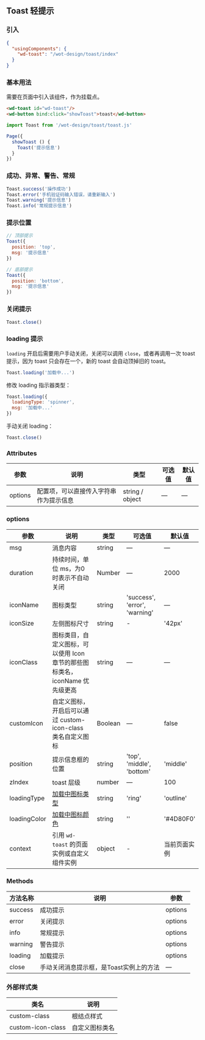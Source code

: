 ## Toast 轻提示

### 引入

```json
{
  "usingComponents": {
    "wd-toast": "/wot-design/toast/index"
  }
}
```

### 基本用法

需要在页面中引入该组件，作为挂载点。

```html
<wd-toast id="wd-toast"/>
<wd-button bind:click="showToast">toast</wd-button>
```

```javascript
import Toast from '/wot-design/toast/toast.js'

Page({
  showToast () {
    Toast('提示信息')
  }
})
```

### 成功、异常、警告、常规

```javascript
Toast.success('操作成功')
Toast.error('手机验证码输入错误，请重新输入')
Toast.warning('提示信息')
Toast.info('常规提示信息')
```

### 提示位置

```javascript
// 顶部提示
Toast({
  position: 'top',
  msg: '提示信息'
})

// 底部提示
Toast({
  position: 'bottom',
  msg: '提示信息'
})
```

### 关闭提示

```javascript
Toast.close()
```

### loading 提示

`loading` 开启后需要用户手动关闭，关闭可以调用 `close`，或者再调用一次 toast 提示，因为 toast 只会存在一个，新的 toast 会自动顶掉旧的 toast。

```javascript
Toast.loading('加载中...')
```

修改 loading 指示器类型：

```javascript
Toast.loading({
  loadingType: 'spinner',
  msg: '加载中...'
})
```

手动关闭 loading：

```javascript
Toast.close()
```

### Attributes

| 参数      | 说明                                 | 类型      | 可选值       | 默认值   |
|---------- |------------------------------------ |---------- |------------- |-------- |
| options    |	配置项，可以直接传入字符串作为提示信息     |	string / object   |	—           |	—       |

### options

| 参数      | 说明                                 | 类型      | 可选值       | 默认值   |
|---------- |------------------------------------ |---------- |------------- |-------- |
| msg        |	消息内容                             |	string   |	—           |	—       |
| duration   | 持续时间，单位 ms，为0时表示不自动关闭     |	Number   |	—           |	2000 |
| iconName   |	图标类型                             |	string    |	'success', 'error', 'warning' |	—      |
| iconSize | 左侧图标尺寸 | string | - | '42px' |
| iconClass  | 图标类目，自定义图标，可以使用 Icon 章节的那些图标类名，iconName 优先级更高  | string   | —             | —   |
| customIcon |	自定义图标，开启后可以通过 custom-icon-class 类名自定义图标 |	Boolean   |	—	            | false   |
| position   |	提示信息框的位置                      |	string   |	'top', 'middle', 'bottom'  |	'middle'  |
| zIndex  	 | toast 层级                           |	number   |	—            |	100     |
| loadingType | [加载中图标类型](/docs#/components/loading) | string | 'ring' | 'outline' |
| loadingColor | [加载中图标颜色](/docs#/components/loading) | string | '' | '#4D80F0' |
| context | 引用 `wd-toast` 的页面实例或自定义组件实例 | object | - | 当前页面实例 |

### Methods

| 方法名称      | 说明       | 参数   |
|------------- |----------- |---------  |
| success | 成功提示 | options |
| error | 关闭提示 | options |
| info | 常规提示 | options |
| warning | 警告提示 | options |
| loading | 加载提示 | options |
| close   |手动关闭消息提示框，是Toast实例上的方法| —  |

### 外部样式类

| 类名     | 说明                |
|---------|---------------------|
| custom-class | 根结点样式 |
| custom-icon-class | 自定义图标类名 |
